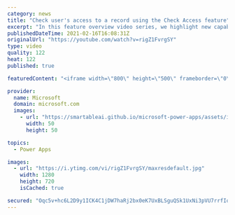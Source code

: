 ```yaml
---
category: news
title: "Check user's access to a record using the Check Access feature"
excerpt: "In this feature overview video series, we highlight new capabilities included in the latest update to Microsoft Power Apps.  This featured product update to Power Apps highlights check access, a new record level security feature admins can use to check and assign security roles.  Get the most out of"
publishedDateTime: 2021-02-16T16:08:31Z
originalUrl: "https://youtube.com/watch?v=rigZ1FvrgSY"
type: video
quality: 122
heat: 122
published: true

featuredContent: "<iframe width=\"800\" height=\"500\" frameborder=\"0\" src=\"https://www.youtube.com/embed/rigZ1FvrgSY\" allow=\"accelerometer; autoplay; encrypted-media; gyroscope; picture-in-picture\" allowfullscreen></iframe>"

provider:
  name: Microsoft
  domain: microsoft.com
  images:
    - url: "https://smartableai.github.io/microsoft-power-apps/assets/images/organizations/microsoft.com-50x50.jpg"
      width: 50
      height: 50

topics:
  - Power Apps

images:
  - url: "https://i.ytimg.com/vi/rigZ1FvrgSY/maxresdefault.jpg"
    width: 1280
    height: 720
    isCached: true

secured: "Oqc5v+hc6L2D9y1ICK4C1jDW7haRj2bx0eK7UxBLSguQSk1UxNi3pVU7rrfIom/0059FOW2F5igjqSSkZBONeSek8t9NabP/i81TzJwcLfUKBRB/9NPll+re6pRgOJhfRGFOH4/tcetwMvuzKnL251bQL3StokvtsLhJjIf5qfusmxBZi3AWTwdfM47d3o6boJIBNgrpdzdQX3xj5KwqPG3GtCJRMGcLvpgBRgJgcsZYCuhVnK18nryN0tdpmax1VzAtasLIU/Ls6xXh8POQXmOQk0CNVfdgGQCeUJ65a0oQ5d0gd+YIDrtIKO8we8jR1ykbo+RO88NrhUJNLqG3mXFOJEUfG4zwvE8qoxOcXpzqqj/F6dTMbTmJGl9NqSQRfkju/nzI89hOE8Nxk+3uoF6WFnSkOOq/ZXqHA5FdUDc=;Cvmkfk4BmRAi7Xq6jwTHJQ=="
---
```


